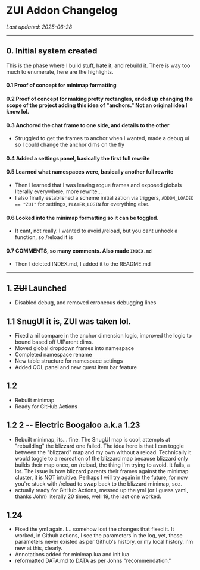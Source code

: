 # ZUI Addon Changelog  
_Last updated: 2025-06-28_
___
## 0. Initial system created  
This is the phase where I build stuff, hate it, and rebuild it. There is way too much to enumerate, here are the highlights.

#### 0.1 Proof of concept for minimap formatting

#### 0.2 Proof of concept for making pretty rectangles, ended up changing the scope of the project adding this idea of "anchors." Not an original idea I know lol.

#### 0.3 Anchored the chat frame to one side, and details to the other
* Struggled to get the frames to anchor when I wanted, made a debug ui so I could change the anchor dims on the fly

#### 0.4 Added a settings panel, basically the first full rewrite

#### 0.5 Learned what namespaces were, basically another full rewrite
* Then I learned that I was leaving rogue frames and exposed globals literally everywhere, more rewrite...
* I also finally established a scheme initialization via triggers, `ADDON_LOADED == "ZUI"` for settings, `PLAYER_LOGIN` for everything else.

#### 0.6 Looked into the minimap formatting so it can be toggled. 
* It cant, not really. I wanted to avoid /reload, but you cant unhook a function, so /reload it is

#### 0.7 COMMENTS, so many comments. Also made `INDEX.md`
* Then I deleted INDEX.md, I added it to the README.md

___
## 1. ~~ZUI~~ Launched
* Disabled debug, and removed erroneous debugging lines

## 1.1 SnugUI it is, ZUI was taken lol.
* Fixed a nil compare in the anchor dimension logic, improved the logic to bound based off UIParent dims.
* Moved global dropdown frames into namespace
* Completed namespace rename
* New table structure for namespace settings
* Added QOL panel and new quest item bar feature

## 1.2 
* Rebuilt minimap
* Ready for GitHub Actions

## 1.2 2 -- Electric Boogaloo a.k.a 1.23
* Rebuilt minimap, its... fine. The SnugUI map is cool, attempts at "rebuilding" the blizzard one failed. The idea here is that I can toggle between the "blizzard" map and my own without a reload. Technically it would toggle to a recreation of the blizzard map because blizzard only builds their map once, on /reload, the thing I'm trying to avoid. It fails, a lot. The issue is how blizzard parents their frames against the minimap cluster, it is NOT intuitive. Perhaps I will try again in the future, for now you're stuck with /reload to swap back to the blizzard minimap, soz.
* actually ready for GitHub Actions, messed up the yml (or I guess yaml, thanks John) literally 20 times, well 19, the last one worked.

## 1.24
* Fixed the yml again. I... somehow lost the changes that fixed it. It worked, in Github actions, I see the parameters in the log, yet, those parameters never existed as per Github's history, or my local history. I'm new at this, clearly.
* Annotations added for minimap.lua and init.lua
* reformatted DATA.md to DATA as per Johns "recommendation."